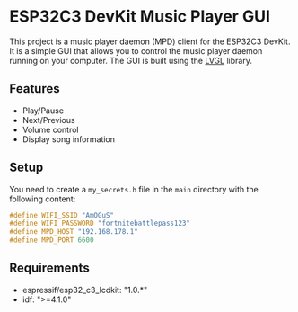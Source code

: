 # ESP32C3 DevKit Music Player GUI

This project is a music player daemon (MPD) client for the ESP32C3 DevKit. It is a simple GUI that allows you to control the music player daemon running on your computer. The GUI is built using the [LVGL](https://lvgl.io/) library.

## Features
- Play/Pause
- Next/Previous
- Volume control
- Display song information

## Setup

You need to create a `my_secrets.h` file in the `main` directory with the following content:

```cpp
#define WIFI_SSID "AmOGuS"
#define WIFI_PASSWORD "fortnitebattlepass123"
#define MPD_HOST "192.168.178.1"
#define MPD_PORT 6600
```

## Requirements
- espressif/esp32_c3_lcdkit: "1.0.*"
- idf: ">=4.1.0"